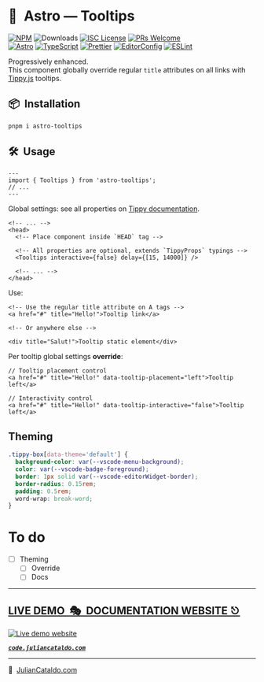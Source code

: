 # 🚀  Astro — Tooltips

[![NPM](https://img.shields.io/npm/v/astro-tooltips)](https://www.npmjs.com/package/astro-tooltips)
![Downloads](https://img.shields.io/npm/dt/astro-tooltips.svg)
[![ISC License](https://img.shields.io/npm/l/astro-tooltips)](https://github.com/JulianCataldo/web-garden/blob/develop/LICENSE)
[![PRs Welcome](https://img.shields.io/badge/PRs-welcome-brightgreen.svg)](https://makeapullrequest.com)  
[![Astro](https://img.shields.io/badge/Astro-333333.svg?logo=astro)](https://astro.build)
[![TypeScript](https://img.shields.io/badge/TypeScript-333333.svg?logo=typescript)](http://www.typescriptlang.org/)
[![Prettier](https://img.shields.io/badge/Prettier-333333.svg?logo=prettier)](https://prettier.io)
[![EditorConfig](https://img.shields.io/badge/EditorConfig-333333.svg?logo=editorconfig)](https://editorconfig.org)
[![ESLint](https://img.shields.io/badge/ESLint-3A33D1?logo=eslint)](https://eslint.org)

Progressively enhanced.  
This component globally override regular `title` attributes on all links with [Tippy.js](https://atomiks.github.io/tippyjs/) tooltips.

## 📦  Installation

```sh
pnpm i astro-tooltips
```

## 🛠  Usage

```astro
---
import { Tooltips } from 'astro-tooltips';
// ...
---
```

Global settings: see all properties on [Tippy documentation](https://atomiks.github.io/tippyjs/v5/all-props/).

```astro
<!-- ... -->
<head>
  <!-- Place component inside `HEAD` tag -->

  <!-- All properties are optional, extends `TippyProps` typings -->
  <Tooltips interactive={false} delay={[15, 14000]} />

  <!-- ... -->
</head>
```

Use:

```astro
<!-- Use the regular title attribute on A tags -->
<a href="#" title="Hello!">Tooltip link</a>

<!-- Or anywhere else -->

<div title="Salut!">Tooltip static element</div>
```

Per tooltip global settings **override**:

```tsx
// Tooltip placement control
<a href="#" title="Hello!" data-tooltip-placement="left">Tooltip left</a>

// Interactivity control
<a href="#" title="Hello!" data-tooltip-interactive="false">Tooltip left</a>
```

## Theming

```css
.tippy-box[data-theme='default'] {
  background-color: var(--vscode-menu-background);
  color: var(--vscode-badge-foreground);
  border: 1px solid var(--vscode-editorWidget-border);
  border-radius: 0.15rem;
  padding: 0.5rem;
  word-wrap: break-word;
}
```

# To do

- [ ] Theming
  - [ ] Override
  - [ ] Docs

<div class="git-footer">

---

## [LIVE DEMO  🎭  DOCUMENTATION WEBSITE ⎋](https://code.juliancataldo.com/)

[![Live demo website](https://code.juliancataldo.com/poster.png)](https://code.juliancataldo.com)

**_[`code.juliancataldo.com`](https://code.juliancataldo.com/)_**

---

🔗  [JulianCataldo.com](https://www.juliancataldo.com/)

</div>
